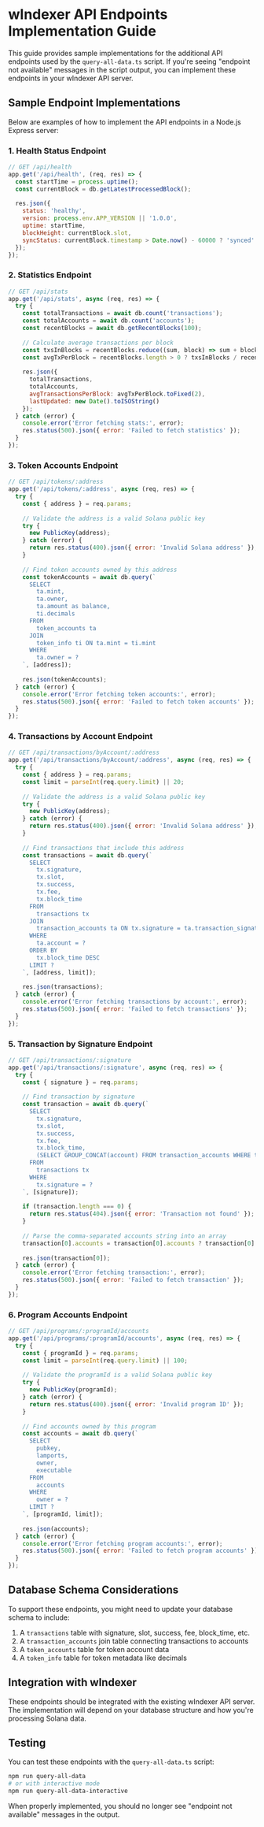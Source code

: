 # wIndexer API Endpoints Implementation Guide

This guide provides sample implementations for the additional API endpoints used by the `query-all-data.ts` script. If you're seeing "endpoint not available" messages in the script output, you can implement these endpoints in your wIndexer API server.

## Sample Endpoint Implementations

Below are examples of how to implement the API endpoints in a Node.js Express server:

### 1. Health Status Endpoint

```javascript
// GET /api/health
app.get('/api/health', (req, res) => {
  const startTime = process.uptime();
  const currentBlock = db.getLatestProcessedBlock();
  
  res.json({
    status: 'healthy',
    version: process.env.APP_VERSION || '1.0.0',
    uptime: startTime,
    blockHeight: currentBlock.slot,
    syncStatus: currentBlock.timestamp > Date.now() - 60000 ? 'synced' : 'syncing'
  });
});
```

### 2. Statistics Endpoint

```javascript
// GET /api/stats
app.get('/api/stats', async (req, res) => {
  try {
    const totalTransactions = await db.count('transactions');
    const totalAccounts = await db.count('accounts');
    const recentBlocks = await db.getRecentBlocks(100);
    
    // Calculate average transactions per block
    const txsInBlocks = recentBlocks.reduce((sum, block) => sum + block.transactionCount, 0);
    const avgTxPerBlock = recentBlocks.length > 0 ? txsInBlocks / recentBlocks.length : 0;
    
    res.json({
      totalTransactions,
      totalAccounts,
      avgTransactionsPerBlock: avgTxPerBlock.toFixed(2),
      lastUpdated: new Date().toISOString()
    });
  } catch (error) {
    console.error('Error fetching stats:', error);
    res.status(500).json({ error: 'Failed to fetch statistics' });
  }
});
```

### 3. Token Accounts Endpoint

```javascript
// GET /api/tokens/:address
app.get('/api/tokens/:address', async (req, res) => {
  try {
    const { address } = req.params;
    
    // Validate the address is a valid Solana public key
    try {
      new PublicKey(address);
    } catch (error) {
      return res.status(400).json({ error: 'Invalid Solana address' });
    }
    
    // Find token accounts owned by this address
    const tokenAccounts = await db.query(`
      SELECT 
        ta.mint,
        ta.owner,
        ta.amount as balance,
        ti.decimals
      FROM 
        token_accounts ta
      JOIN
        token_info ti ON ta.mint = ti.mint
      WHERE 
        ta.owner = ?
    `, [address]);
    
    res.json(tokenAccounts);
  } catch (error) {
    console.error('Error fetching token accounts:', error);
    res.status(500).json({ error: 'Failed to fetch token accounts' });
  }
});
```

### 4. Transactions by Account Endpoint

```javascript
// GET /api/transactions/byAccount/:address
app.get('/api/transactions/byAccount/:address', async (req, res) => {
  try {
    const { address } = req.params;
    const limit = parseInt(req.query.limit) || 20;
    
    // Validate the address is a valid Solana public key
    try {
      new PublicKey(address);
    } catch (error) {
      return res.status(400).json({ error: 'Invalid Solana address' });
    }
    
    // Find transactions that include this address
    const transactions = await db.query(`
      SELECT 
        tx.signature,
        tx.slot,
        tx.success,
        tx.fee,
        tx.block_time
      FROM 
        transactions tx
      JOIN
        transaction_accounts ta ON tx.signature = ta.transaction_signature
      WHERE 
        ta.account = ?
      ORDER BY
        tx.block_time DESC
      LIMIT ?
    `, [address, limit]);
    
    res.json(transactions);
  } catch (error) {
    console.error('Error fetching transactions by account:', error);
    res.status(500).json({ error: 'Failed to fetch transactions' });
  }
});
```

### 5. Transaction by Signature Endpoint

```javascript
// GET /api/transactions/:signature
app.get('/api/transactions/:signature', async (req, res) => {
  try {
    const { signature } = req.params;
    
    // Find transaction by signature
    const transaction = await db.query(`
      SELECT 
        tx.signature,
        tx.slot,
        tx.success,
        tx.fee,
        tx.block_time,
        (SELECT GROUP_CONCAT(account) FROM transaction_accounts WHERE transaction_signature = tx.signature) as accounts
      FROM 
        transactions tx
      WHERE 
        tx.signature = ?
    `, [signature]);
    
    if (transaction.length === 0) {
      return res.status(404).json({ error: 'Transaction not found' });
    }
    
    // Parse the comma-separated accounts string into an array
    transaction[0].accounts = transaction[0].accounts ? transaction[0].accounts.split(',') : [];
    
    res.json(transaction[0]);
  } catch (error) {
    console.error('Error fetching transaction:', error);
    res.status(500).json({ error: 'Failed to fetch transaction' });
  }
});
```

### 6. Program Accounts Endpoint

```javascript
// GET /api/programs/:programId/accounts
app.get('/api/programs/:programId/accounts', async (req, res) => {
  try {
    const { programId } = req.params;
    const limit = parseInt(req.query.limit) || 100;
    
    // Validate the programId is a valid Solana public key
    try {
      new PublicKey(programId);
    } catch (error) {
      return res.status(400).json({ error: 'Invalid program ID' });
    }
    
    // Find accounts owned by this program
    const accounts = await db.query(`
      SELECT 
        pubkey,
        lamports,
        owner,
        executable
      FROM 
        accounts
      WHERE 
        owner = ?
      LIMIT ?
    `, [programId, limit]);
    
    res.json(accounts);
  } catch (error) {
    console.error('Error fetching program accounts:', error);
    res.status(500).json({ error: 'Failed to fetch program accounts' });
  }
});
```

## Database Schema Considerations

To support these endpoints, you might need to update your database schema to include:

1. A `transactions` table with signature, slot, success, fee, block_time, etc.
2. A `transaction_accounts` join table connecting transactions to accounts
3. A `token_accounts` table for token account data
4. A `token_info` table for token metadata like decimals

## Integration with wIndexer

These endpoints should be integrated with the existing wIndexer API server. The implementation will depend on your database structure and how you're processing Solana data.

## Testing

You can test these endpoints with the `query-all-data.ts` script:

```bash
npm run query-all-data
# or with interactive mode
npm run query-all-data-interactive
```

When properly implemented, you should no longer see "endpoint not available" messages in the output. 